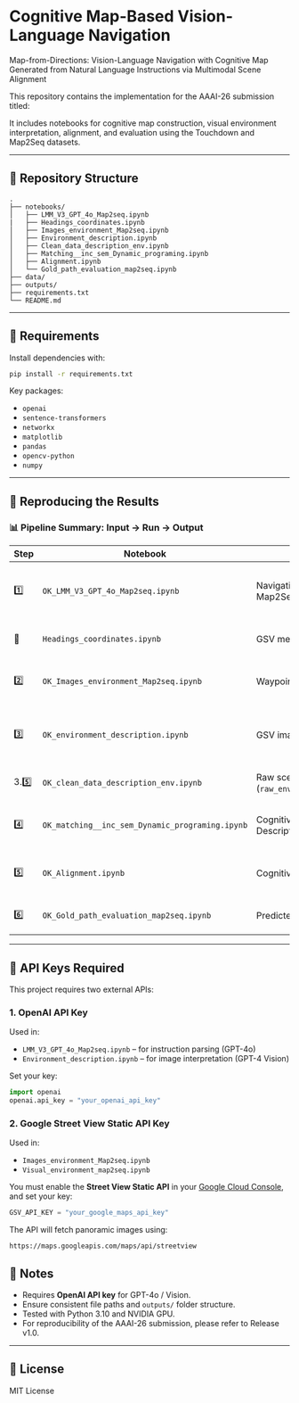 # Cognitive Map-Based Vision-Language Navigation
Map-from-Directions: Vision-Language Navigation with Cognitive Map Generated from Natural Language Instructions via Multimodal Scene Alignment

This repository contains the implementation for the AAAI-26 submission titled:  


It includes notebooks for cognitive map construction, visual environment interpretation, alignment, and evaluation using the Touchdown and Map2Seq datasets.

---

## 📁 Repository Structure

```
.
├── notebooks/
│   ├── LMM_V3_GPT_4o_Map2seq.ipynb
|   ├── Headings_coordinates.ipynb
│   ├── Images_environment_Map2seq.ipynb
│   ├── Environment_description.ipynb
│   ├── Clean_data_description_env.ipynb
│   ├── Matching__inc_sem_Dynamic_programing.ipynb
│   ├── Alignment.ipynb
│   └── Gold_path_evaluation_map2seq.ipynb
├── data/
├── outputs/
├── requirements.txt
└── README.md
```

---

## 🧰 Requirements

Install dependencies with:

```bash
pip install -r requirements.txt
```

Key packages:
- `openai`
- `sentence-transformers`
- `networkx`
- `matplotlib`
- `pandas`
- `opencv-python`
- `numpy`

---

## 🧪 Reproducing the Results

### 📊 Pipeline Summary: Input → Run → Output

| Step | Notebook | Input | Run | Output |
|------|----------|-------|-----|--------|
| 1️⃣ | `OK_LMM_V3_GPT_4o_Map2seq.ipynb` | Navigation instructions (`*.json` from Map2Seq/Touchdown) | GPT-4o parses instructions to generate graph | `dev_graph_lmm.json` (Cognitive Map) |
| 🔁 | `Headings_coordinates.ipynb` | GSV metadata | Manage and process headings | `coordinates.csv`, etc. |
| 2️⃣ | `OK_Images_environment_Map2seq.ipynb` | Waypoints (lat/lon), headings | Fetch and stitch panoramic images | Folder with stitched GSV images |
| 3️⃣ | `OK_environment_description.ipynb` | GSV images (from Step 2) | GPT-4 Vision generates scene descriptions | `raw_environment_descriptions.json` |
| 3.5️⃣ | `OK_clean_data_description_env.ipynb` | Raw scene descriptions (`raw_environment_descriptions.json`) | Clean and normalize descriptions | `cleaned_environment_descriptions.json` |
| 4️⃣ | `OK_matching__inc_sem_Dynamic_programing.ipynb` | Cognitive Map + Cleaned Visual Descriptions | Align via SBERT and Dynamic Programming | `matched_nodes.json`, `alignment_scores.json` |
| 5️⃣ | `OK_Alignment.ipynb` | Cognitive Map + Visual Alignments | Merge aligned nodes into final graph | `final_matched_graph.json` |
| 6️⃣ | `OK_Gold_path_evaluation_map2seq.ipynb` | Predicted paths vs. gold paths | Evaluate navigation success | TC, KPA, SPD scores + visual plots |

---

## 🔑 API Keys Required

This project requires two external APIs:

### 1. OpenAI API Key
Used in:
- `LMM_V3_GPT_4o_Map2seq.ipynb` – for instruction parsing (GPT-4o)
- `Environment_description.ipynb` – for image interpretation (GPT-4 Vision)

Set your key:
```python
import openai
openai.api_key = "your_openai_api_key"
```

### 2. Google Street View Static API Key
Used in:
- `Images_environment_Map2seq.ipynb`
- `Visual_environment_map2seq.ipynb`

You must enable the **Street View Static API** in your [Google Cloud Console](https://console.cloud.google.com/), and set your key:
```python
GSV_API_KEY = "your_google_maps_api_key"
```

The API will fetch panoramic images using:
```
https://maps.googleapis.com/maps/api/streetview
```

## 📄 Notes

- Requires **OpenAI API key** for GPT-4o / Vision.
- Ensure consistent file paths and `outputs/` folder structure.
- Tested with Python 3.10 and NVIDIA GPU.
- For reproducibility of the AAAI-26 submission, please refer to Release v1.0.
---

## 📜 License

MIT License

